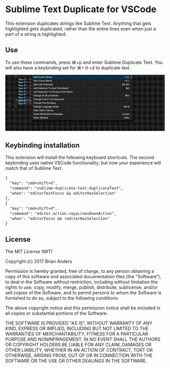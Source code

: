# Sublime Text Duplicate for VSCode

This extension duplicates strings like Sublime Text. Anything that gets highlighted gets duplicated, rather than the entire lines even when just a part of a string is highlighted.

## Use

To use these commands, press ⌘+p and enter Sublime Duplicate Text. You will also have a keybinding set for ⌘+⇧+d to duplicate text.

![Sublime Duplicate Text](images/example.gif)

## Keybinding installation

This extension will install the following keyboard shortcuts. The second keybinding uses native VSCode functionality, but now your experience will match that of Sublime Text.

```
{
  "key": "cmd+shift+d",
  "command": "sublime-duplicate-text.duplicateText",
  "when": "editorTextFocus && editorHasSelection"
},
{
  "key": "cmd+shift+d",
  "command": "editor.action.copyLinesDownAction",
  "when": "editorFocus && !editorHasSelection"
}
```

## License

The MIT License (MIT)

Copyright (c) 2017 Brian Anders

Permission is hereby granted, free of charge, to any person obtaining a copy
of this software and associated documentation files (the "Software"), to deal
in the Software without restriction, including without limitation the rights
to use, copy, modify, merge, publish, distribute, sublicense, and/or sell
copies of the Software, and to permit persons to whom the Software is
furnished to do so, subject to the following conditions:

The above copyright notice and this permission notice shall be included in all
copies or substantial portions of the Software.

THE SOFTWARE IS PROVIDED "AS IS", WITHOUT WARRANTY OF ANY KIND, EXPRESS OR
IMPLIED, INCLUDING BUT NOT LIMITED TO THE WARRANTIES OF MERCHANTABILITY,
FITNESS FOR A PARTICULAR PURPOSE AND NONINFRINGEMENT. IN NO EVENT SHALL THE
AUTHORS OR COPYRIGHT HOLDERS BE LIABLE FOR ANY CLAIM, DAMAGES OR OTHER
LIABILITY, WHETHER IN AN ACTION OF CONTRACT, TORT OR OTHERWISE, ARISING FROM,
OUT OF OR IN CONNECTION WITH THE SOFTWARE OR THE USE OR OTHER DEALINGS IN THE
SOFTWARE.